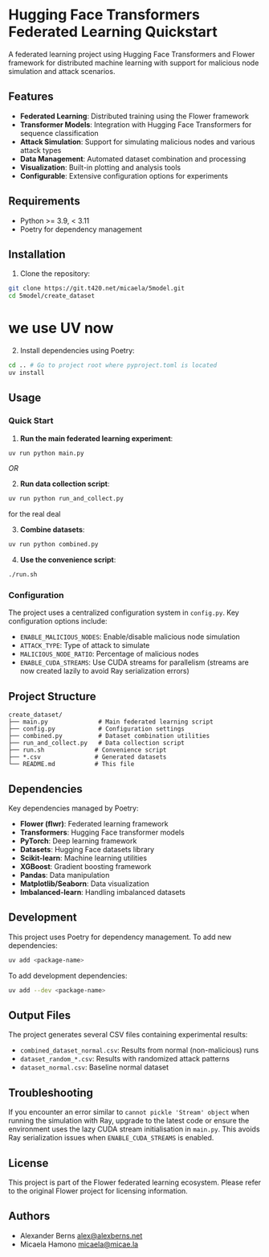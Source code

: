 # Hugging Face Transformers Federated Learning Quickstart

A federated learning project using Hugging Face Transformers and Flower framework for distributed machine learning with support for malicious node simulation and attack scenarios.

## Features

- **Federated Learning**: Distributed training using the Flower framework
- **Transformer Models**: Integration with Hugging Face Transformers for sequence classification
- **Attack Simulation**: Support for simulating malicious nodes and various attack types
- **Data Management**: Automated dataset combination and processing
- **Visualization**: Built-in plotting and analysis tools
- **Configurable**: Extensive configuration options for experiments

## Requirements

- Python >= 3.9, < 3.11
- Poetry for dependency management

## Installation

1. Clone the repository:
```bash
git clone https://git.t420.net/micaela/5model.git
cd 5model/create_dataset
```
# we use UV now

2. Install dependencies using Poetry:
```bash
cd .. # Go to project root where pyproject.toml is located
uv install
```
## Usage

### Quick Start

1. **Run the main federated learning experiment**:
```bash
uv run python main.py
```
_OR_

2. **Run data collection script**:
```bash
uv run python run_and_collect.py
```
for the real deal

3. **Combine datasets**:
```bash
uv run python combined.py
```


4. **Use the convenience script**:
```bash
./run.sh
```

### Configuration

The project uses a centralized configuration system in `config.py`. Key configuration options include:

- `ENABLE_MALICIOUS_NODES`: Enable/disable malicious node simulation
- `ATTACK_TYPE`: Type of attack to simulate
- `MALICIOUS_NODE_RATIO`: Percentage of malicious nodes
- `ENABLE_CUDA_STREAMS`: Use CUDA streams for parallelism (streams are now
  created lazily to avoid Ray serialization errors)

## Project Structure

```
create_dataset/
├── main.py              # Main federated learning script
├── config.py            # Configuration settings
├── combined.py          # Dataset combination utilities
├── run_and_collect.py   # Data collection script
├── run.sh              # Convenience script
├── *.csv               # Generated datasets
└── README.md           # This file
```

## Dependencies

Key dependencies managed by Poetry:

- **Flower (flwr)**: Federated learning framework
- **Transformers**: Hugging Face transformer models
- **PyTorch**: Deep learning framework
- **Datasets**: Hugging Face datasets library
- **Scikit-learn**: Machine learning utilities
- **XGBoost**: Gradient boosting framework
- **Pandas**: Data manipulation
- **Matplotlib/Seaborn**: Data visualization
- **Imbalanced-learn**: Handling imbalanced datasets

## Development

This project uses Poetry for dependency management. To add new dependencies:

```bash
uv add <package-name>
```

To add development dependencies:

```bash
uv add --dev <package-name>
```

## Output Files

The project generates several CSV files containing experimental results:

- `combined_dataset_normal.csv`: Results from normal (non-malicious) runs
- `dataset_random_*.csv`: Results with randomized attack patterns
- `dataset_normal.csv`: Baseline normal dataset

## Troubleshooting

If you encounter an error similar to `cannot pickle 'Stream' object` when running
the simulation with Ray, upgrade to the latest code or ensure the environment
uses the lazy CUDA stream initialisation in `main.py`. This avoids Ray
serialization issues when `ENABLE_CUDA_STREAMS` is enabled.

## License

This project is part of the Flower federated learning ecosystem. Please refer to the original Flower project for licensing information.

## Authors

- Alexander Berns <alex@alexberns.net>
- Micaela Hamono <micaela@micae.la>

